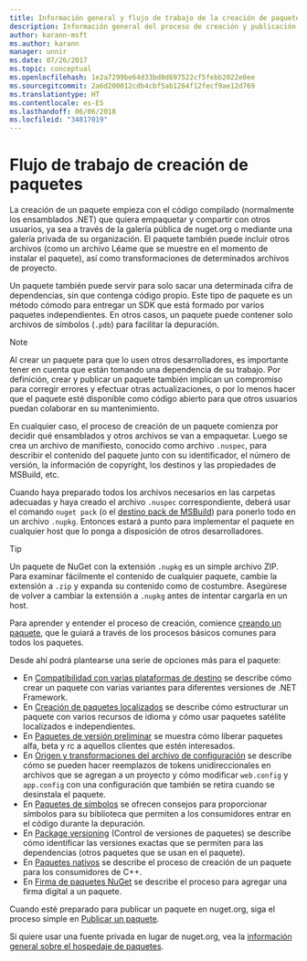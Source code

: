 ```yaml
---
title: Información general y flujo de trabajo de la creación de paquetes NuGet
description: Información general del proceso de creación y publicación de un paquete de NuGet, con vínculos a otras partes específicas del proceso.
author: karann-msft
ms.author: karann
manager: unnir
ms.date: 07/26/2017
ms.topic: conceptual
ms.openlocfilehash: 1e2a7299be64d33bd0d697522cf5febb2022e0ee
ms.sourcegitcommit: 2a6d200012cdb4cbf5ab1264f12fecf9ae12d769
ms.translationtype: HT
ms.contentlocale: es-ES
ms.lasthandoff: 06/06/2018
ms.locfileid: "34817019"
---
```

# <a name="package-creation-workflow"></a>Flujo de trabajo de creación de paquetes

La creación de un paquete empieza con el código compilado (normalmente los ensamblados .NET) que quiera empaquetar y compartir con otros usuarios, ya sea a través de la galería pública de nuget.org o mediante una galería privada de su organización. El paquete también puede incluir otros archivos (como un archivo Léame que se muestre en el momento de instalar el paquete), así como transformaciones de determinados archivos de proyecto.

Un paquete también puede servir para solo sacar una determinada cifra de dependencias, sin que contenga código propio. Este tipo de paquete es un método cómodo para entregar un SDK que está formado por varios paquetes independientes. En otros casos, un paquete puede contener solo archivos de símbolos (`.pdb`) para facilitar la depuración.

> [!Note]
> Al crear un paquete para que lo usen otros desarrolladores, es importante tener en cuenta que están tomando una dependencia de su trabajo. Por definición, crear y publicar un paquete también implican un compromiso para corregir errores y efectuar otras actualizaciones, o por lo menos hacer que el paquete esté disponible como código abierto para que otros usuarios puedan colaborar en su mantenimiento.

En cualquier caso, el proceso de creación de un paquete comienza por decidir qué ensamblados y otros archivos se van a empaquetar. Luego se crea un archivo de manifiesto, conocido como archivo `.nuspec`, para describir el contenido del paquete junto con su identificador, el número de versión, la información de copyright, los destinos y las propiedades de MSBuild, etc.

Cuando haya preparado todos los archivos necesarios en las carpetas adecuadas y haya creado el archivo `.nuspec` correspondiente, deberá usar el comando `nuget pack` (o el [destino pack de MSBuild](../reference/msbuild-targets.md)) para ponerlo todo en un archivo `.nupkg`. Entonces estará a punto para implementar el paquete en cualquier host que lo ponga a disposición de otros desarrolladores.

> [!Tip]
> Un paquete de NuGet con la extensión `.nupkg` es un simple archivo ZIP. Para examinar fácilmente el contenido de cualquier paquete, cambie la extensión a `.zip` y expanda su contenido como de costumbre. Asegúrese de volver a cambiar la extensión a `.nupkg` antes de intentar cargarla en un host.

Para aprender y entender el proceso de creación, comience [creando un paquete](../create-packages/creating-a-package.md), que le guiará a través de los procesos básicos comunes para todos los paquetes.

Desde ahí podrá plantearse una serie de opciones más para el paquete:

- En [Compatibilidad con varias plataformas de destino](../create-packages/supporting-multiple-target-frameworks.md) se describe cómo crear un paquete con varias variantes para diferentes versiones de .NET Framework.
- En [Creación de paquetes localizados](../create-packages/creating-localized-packages.md) se describe cómo estructurar un paquete con varios recursos de idioma y cómo usar paquetes satélite localizados e independientes.
- En [Paquetes de versión preliminar](../create-packages/prerelease-packages.md) se muestra cómo liberar paquetes alfa, beta y rc a aquellos clientes que estén interesados.
- En [Origen y transformaciones del archivo de configuración](../create-packages/source-and-config-file-transformations.md) se describe cómo se pueden hacer reemplazos de tokens unidireccionales en archivos que se agregan a un proyecto y cómo modificar `web.config` y `app.config` con una configuración que también se retira cuando se desinstala el paquete.
- En [Paquetes de símbolos](../create-packages/symbol-packages.md) se ofrecen consejos para proporcionar símbolos para su biblioteca que permiten a los consumidores entrar en el código durante la depuración.
- En [Package versioning](../reference/package-versioning.md) (Control de versiones de paquetes) se describe cómo identificar las versiones exactas que se permiten para las dependencias (otros paquetes que se usan en el paquete).
- En [Paquetes nativos](../create-packages/native-packages.md) se describe el proceso de creación de un paquete para los consumidores de C++.
- En [Firma de paquetes NuGet](../create-packages/sign-a-package.md) se describe el proceso para agregar una firma digital a un paquete.

Cuando esté preparado para publicar un paquete en nuget.org, siga el proceso simple en [Publicar un paquete](../create-packages/publish-a-package.md).

Si quiere usar una fuente privada en lugar de nuget.org, vea la [información general sobre el hospedaje de paquetes](../hosting-packages/overview.md).
